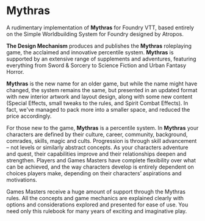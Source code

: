 # Mythras

A rudimentary implementation of __Mythras__ for Foundry VTT, based entirely on the Simple Worldbuilding System for Foundry designed by Atropos.

**The Design Mechanism** produces and publishes the __Mythras__ roleplaying game, the acclaimed and innovative percentile system. __Mythras__ is supported by an extensive range of supplements and adventures, featuring everything from Sword & Sorcery to Science Fiction and Urban Fantasy Horror.

__Mythras__ is the new name for an older game, but while the name might have changed, the system remains the same, but presented in an updated format with new interior artwork and layout design, along with some new content (Special Effects, small tweaks to the rules, and Spirit Combat Effects). In fact, we've managed to pack more into a smaller space, and reduced the price accordingly.

For those new to the game, __Mythras__ is a percentile system. In __Mythras__ your characters are defined by their culture, career, community, background, comrades, skills, magic and cults. Progression is through skill advancement – not levels or similarly abstract concepts. As your characters adventure and quest, their capabilities improve and their relationships deepen and strengthen. Players and Games Masters have complete flexibility over what can be achieved, and the way characters develop is entirely dependent on choices players make, depending on their characters’ aspirations and motivations.

Games Masters receive a huge amount of support through the Mythras rules. All the concepts and game mechanics are explained clearly with options and considerations explored and presented for ease of use. You need only this rulebook for many years of exciting and imaginative play.
